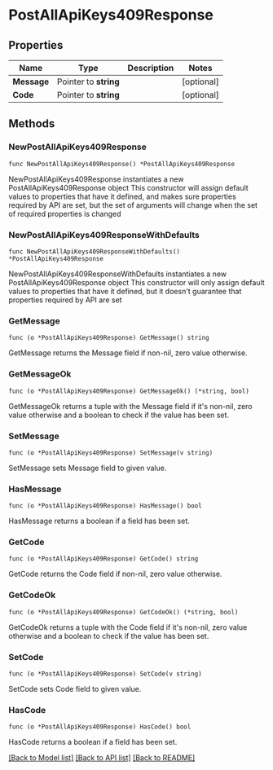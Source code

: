 # PostAllApiKeys409Response

## Properties

Name | Type | Description | Notes
------------ | ------------- | ------------- | -------------
**Message** | Pointer to **string** |  | [optional] 
**Code** | Pointer to **string** |  | [optional] 

## Methods

### NewPostAllApiKeys409Response

`func NewPostAllApiKeys409Response() *PostAllApiKeys409Response`

NewPostAllApiKeys409Response instantiates a new PostAllApiKeys409Response object
This constructor will assign default values to properties that have it defined,
and makes sure properties required by API are set, but the set of arguments
will change when the set of required properties is changed

### NewPostAllApiKeys409ResponseWithDefaults

`func NewPostAllApiKeys409ResponseWithDefaults() *PostAllApiKeys409Response`

NewPostAllApiKeys409ResponseWithDefaults instantiates a new PostAllApiKeys409Response object
This constructor will only assign default values to properties that have it defined,
but it doesn't guarantee that properties required by API are set

### GetMessage

`func (o *PostAllApiKeys409Response) GetMessage() string`

GetMessage returns the Message field if non-nil, zero value otherwise.

### GetMessageOk

`func (o *PostAllApiKeys409Response) GetMessageOk() (*string, bool)`

GetMessageOk returns a tuple with the Message field if it's non-nil, zero value otherwise
and a boolean to check if the value has been set.

### SetMessage

`func (o *PostAllApiKeys409Response) SetMessage(v string)`

SetMessage sets Message field to given value.

### HasMessage

`func (o *PostAllApiKeys409Response) HasMessage() bool`

HasMessage returns a boolean if a field has been set.

### GetCode

`func (o *PostAllApiKeys409Response) GetCode() string`

GetCode returns the Code field if non-nil, zero value otherwise.

### GetCodeOk

`func (o *PostAllApiKeys409Response) GetCodeOk() (*string, bool)`

GetCodeOk returns a tuple with the Code field if it's non-nil, zero value otherwise
and a boolean to check if the value has been set.

### SetCode

`func (o *PostAllApiKeys409Response) SetCode(v string)`

SetCode sets Code field to given value.

### HasCode

`func (o *PostAllApiKeys409Response) HasCode() bool`

HasCode returns a boolean if a field has been set.


[[Back to Model list]](../README.md#documentation-for-models) [[Back to API list]](../README.md#documentation-for-api-endpoints) [[Back to README]](../README.md)


